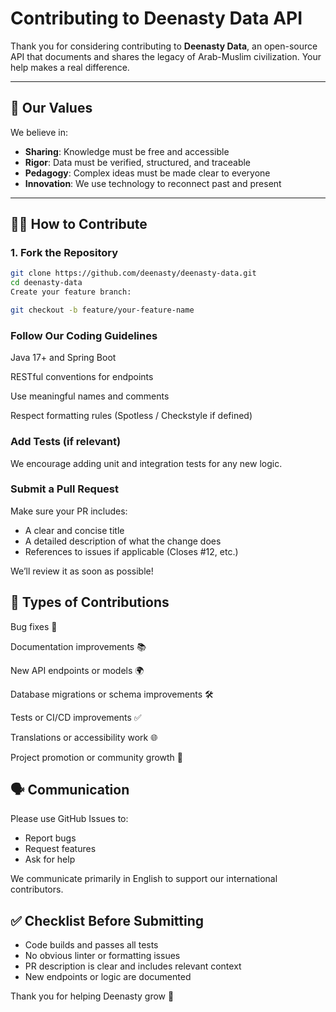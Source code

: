# Contributing to Deenasty Data API

Thank you for considering contributing to **Deenasty Data**, an open-source API that documents and shares the legacy of Arab-Muslim civilization. Your help makes a real difference.

---

## 🧭 Our Values

We believe in:

- **Sharing**: Knowledge must be free and accessible
- **Rigor**: Data must be verified, structured, and traceable
- **Pedagogy**: Complex ideas must be made clear to everyone
- **Innovation**: We use technology to reconnect past and present

---

## 🧑‍💻 How to Contribute

### 1. Fork the Repository

```bash
git clone https://github.com/deenasty/deenasty-data.git
cd deenasty-data
Create your feature branch:
```

```bash
git checkout -b feature/your-feature-name
```

### Follow Our Coding Guidelines
   
Java 17+ and Spring Boot

RESTful conventions for endpoints

Use meaningful names and comments

Respect formatting rules (Spotless / Checkstyle if defined)

### Add Tests (if relevant)

We encourage adding unit and integration tests for any new logic.

### Submit a Pull Request

Make sure your PR includes:

- A clear and concise title
- A detailed description of what the change does
- References to issues if applicable (Closes #12, etc.)

We’ll review it as soon as possible!

## 🤝 Types of Contributions

Bug fixes 🐛

Documentation improvements 📚

New API endpoints or models 🌍

Database migrations or schema improvements 🛠

Tests or CI/CD improvements ✅

Translations or accessibility work 🌐

Project promotion or community growth 💬

## 🗣 Communication

Please use GitHub Issues to: 

- Report bugs
- Request features
- Ask for help

We communicate primarily in English to support our international contributors.

## ✅ Checklist Before Submitting

* Code builds and passes all tests
* No obvious linter or formatting issues
* PR description is clear and includes relevant context
* New endpoints or logic are documented

Thank you for helping Deenasty grow 🚀